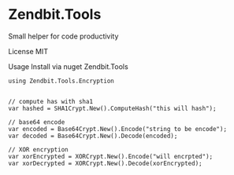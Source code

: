 # Zendbit.Tools
Small helper for code productivity

License MIT

Usage Install via nuget Zendbit.Tools

```
using Zendbit.Tools.Encryption


// compute has with sha1
var hashed = SHA1Crypt.New().ComputeHash("this will hash");

// base64 encode
var encoded = Base64Crypt.New().Encode("string to be encode");
var decoded = Base64Crypt.New().Decode(encoded);

// XOR encryption
var xorEncrypted = XORCrypt.New().Encode("will encrpted");
var xorDecrypted = XORCrypt.New().Decode(xorEncrypted);
```

